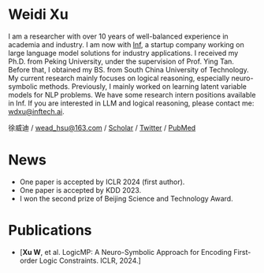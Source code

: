 # Weidi Xu

I am a researcher with over 10 years of well-balanced experience in academia and industry. I am now with [Inf](https://www.infly.cn/), a startup company working on large language model solutions for industry applications. I received my Ph.D. from Peking University, under the supervision of Prof. Ying Tan. Before that, I obtained my BS. from South China University of Technology. My current research mainly focuses on logical reasoning, especially neuro-symbolic methods. Previously, I mainly worked on learning latent variable models for NLP problems. We have some research intern positions available in Inf. If you are interested in LLM and logical reasoning, please contact me: wdxu@inftech.ai.

徐威迪 / wead_hsu@163.com / [Scholar](https://scholar.google.com/citations?user=5YhrVbEAAAAJ&hl=en) / [Twitter](https://twitter.com/wead_hsu) / [PubMed](https://www.ncbi.nlm.nih.gov/pubmed/?term=weidi+xu)

# News

- One paper is accepted by ICLR 2024 (first author).
- One paper is accepted by KDD 2023.
- I won the second prize of Beijing Science and Technology Award.

# Publications

- [**Xu W**, et al. LogicMP: A Neuro-Symbolic Approach for Encoding First-order Logic Constraints. ICLR, 2024.]
